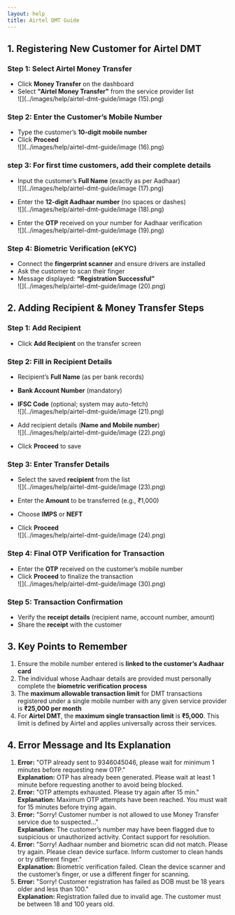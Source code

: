 ```yaml
---
layout: help
title: Airtel DMT Guide
---
```


## 1. Registering New Customer for Airtel DMT

### Step 1: Select Airtel Money Transfer

- Click **Money Transfer** on the dashboard  
- Select **"Airtel Money Transfer"** from the service provider list  
![](../images/help/airtel-dmt-guide/image (15).png)

### Step 2: Enter the Customer’s Mobile Number

- Type the customer’s **10-digit mobile number**  
- Click **Proceed**  
![](../images/help/airtel-dmt-guide/image (16).png)

### step 3: For first time customers, add their complete details

- Input the customer’s **Full Name** (exactly as per Aadhaar)  
![](../images/help/airtel-dmt-guide/image (17).png)

- Enter the **12-digit Aadhaar number** (no spaces or dashes)  
![](../images/help/airtel-dmt-guide/image (18).png)

- Enter the **OTP** received on your number for Aadhaar verification  
![](../images/help/airtel-dmt-guide/image (19).png)

### Step 4: Biometric Verification (eKYC)

- Connect the **fingerprint scanner** and ensure drivers are installed  
- Ask the customer to scan their finger  
- Message displayed: **“Registration Successful”**  
![](../images/help/airtel-dmt-guide/image (20).png)

## 2. Adding Recipient & Money Transfer Steps

### Step 1: Add Recipient

- Click **Add Recipient** on the transfer screen

### Step 2: Fill in Recipient Details

- Recipient’s **Full Name** (as per bank records)  
- **Bank Account Number** (mandatory)  
- **IFSC Code** (optional; system may auto-fetch)  
![](../images/help/airtel-dmt-guide/image (21).png)

- Add recipient details (**Name and Mobile number**)  
![](../images/help/airtel-dmt-guide/image (22).png)

- Click **Proceed** to save

### Step 3: Enter Transfer Details

- Select the saved **recipient** from the list  
![](../images/help/airtel-dmt-guide/image (23).png)

- Enter the **Amount** to be transferred (e.g., ₹1,000)  
- Choose **IMPS** or **NEFT**  
- Click **Proceed**  
![](../images/help/airtel-dmt-guide/image (24).png)

### Step 4: Final OTP Verification for Transaction

- Enter the **OTP** received on the customer’s mobile number  
- Click **Proceed** to finalize the transaction  
![](../images/help/airtel-dmt-guide/image (30).png)

### Step 5: Transaction Confirmation

- Verify the **receipt details** (recipient name, account number, amount)  
- Share the **receipt** with the customer

## 3. Key Points to Remember

1. Ensure the mobile number entered is **linked to the customer’s Aadhaar card**
2. The individual whose Aadhaar details are provided must personally complete the **biometric verification process**
3. The **maximum allowable transaction limit** for DMT transactions registered under a single mobile number with any given service provider is **₹25,000 per month**
4. For **Airtel DMT**, the **maximum single transaction limit** is **₹5,000**. This limit is defined by Airtel and applies universally across their services.

## 4. Error Message and Its Explanation

1. **Error:** "OTP already sent to 9346045046, please wait for minimum 1 minutes before requesting new OTP."  
   **Explanation:** OTP has already been generated. Please wait at least 1 minute before requesting another to avoid being blocked.
2. **Error:** "OTP attempts exhausted. Please try again after 15 min."  
   **Explanation:** Maximum OTP attempts have been reached. You must wait for 15 minutes before trying again.
3. **Error:** "Sorry! Customer number is not allowed to use Money Transfer service due to suspected..."  
   **Explanation:** The customer’s number may have been flagged due to suspicious or unauthorized activity. Contact support for resolution.
4. **Error:** "Sorry! Aadhaar number and biometric scan did not match. Please try again. Please clean device surface. Inform customer to clean hands or try different finger."  
   **Explanation:** Biometric verification failed. Clean the device scanner and the customer’s finger, or use a different finger for scanning.
5. **Error:** "Sorry! Customer registration has failed as DOB must be 18 years older and less than 100."  
   **Explanation:** Registration failed due to invalid age. The customer must be between 18 and 100 years old.


